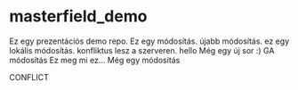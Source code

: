 # masterfield_demo
Ez egy prezentációs demo repo.
Ez egy módosítás.
újabb módosítás.
ez egy lokális módosítás.
konfliktus lesz a szerveren.
hello
Még egy új sor :)
GA módosítás
Ez meg mi ez... Még egy módosítás

CONFLICT
